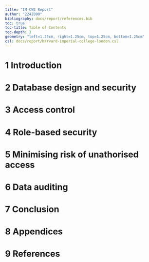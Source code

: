 ```yaml
---
title: "IM-CW2 Report"
author: "2242090"
bibliography: docs/report/references.bib
toc: true
toc-title: Table of Contents
toc-depth: 3
geometry: "left=1.25cm, right=1.25cm, top=1.25cm, bottom=1.25cm"
csl: docs/report/harvard-imperial-college-london.csl
---
```


# 1 Introduction

# 2 Database design and security

# 3 Access control

# 4 Role-based security

# 5 Minimising risk of unathorised access

# 6 Data auditing

# 7 Conclusion

# 8 Appendices

# 9 References
